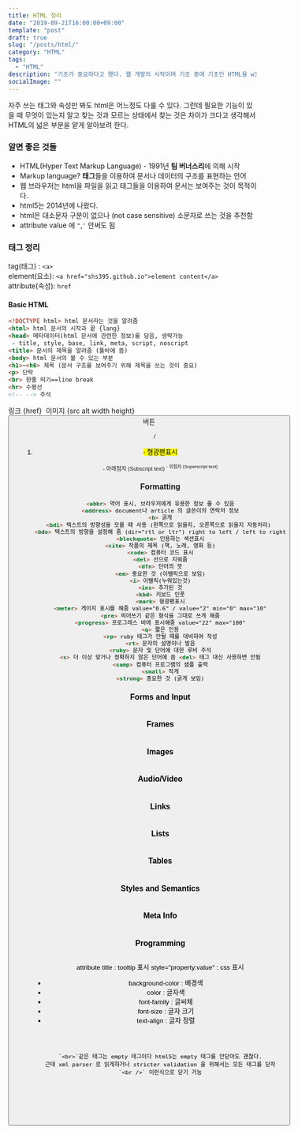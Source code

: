 ```yaml
---
title: HTML 정리
date: "2019-09-21T16:00:00+09:00"
template: "post"
draft: true
slug: "/posts/html/"
category: "HTML"
tags:
  - "HTML"
description: "기초가 중요하다고 했다. 웹 개발의 시작이며 기초 중에 기초인 HTML을 w3schools.com을 이용해서 공부하고 정리해보려고 한다."
socialImage: ""
---
```


자주 쓰는 태그와 속성만 봐도 html은 어느정도 다룰 수 있다. 그런데 필요한 기능이 있을 때 무엇이 있는지 알고 찾는 것과 모르는 상태에서 찾는 것은 차이가 크다고 생각해서 HTML의 넓은 부분을 얕게 알아보려 한다.

### 알면 좋은 것들

- HTML(Hyper Text Markup Language) - 1991년 **팀 버너스리**에 의해 시작
- Markup language? **태그**들을 이용하여 문서나 데이터의 구조를 표현하는 언어
- 웹 브라우저는 html을 파일을 읽고 태그들을 이용하여 문서는 보여주는 것이 목적이다.
- html5는 2014년에 나왔다.
- html은 대소문자 구분이 없으나 (not case sensitive) 소문자로 쓰는 것을 추천함 
- attribute value 에 `"`,`'` 안써도 됨

### 태그 정리

tag(태그) : `<a>`  
element(요소): `<a href="shs395.github.io">element content</a>`  
attribute(속성): `href`

#### Basic HTML
```html
<!DOCTYPE html> html 문서라는 것을 알려줌
<html> html 문서의 시작과 끝 {lang}
<head> 메타데이터(html 문서에 관련한 정보)를 담음, 생략가능
 - title, style, base, link, meta, script, noscript
<title> 문서의 제목을 알려줌 (툴바에 뜸)
<body> html 문서의 볼 수 있는 부분 
<h1>~<h6> 제목 (문서 구조를 보여주기 위해 제목을 쓰는 것이 중요)
<p> 단락
<br> 한줄 띄기==line break
<hr> 수평선
<!-- --> 주석
```
<a> 링크 {href}
<img> 이미지 {src alt width height}
<button> 버튼
<ul>/<ol>
<li>

<mark> - 형광펜표시



<sub> - 아래첨자 (Subscript text)
<sup> - 위첨자 (Superscript text)

### Formatting
```html
<abbr> 약어 표시, 브라우저에게 유용한 정보 줄 수 있음
<address> document나 article 의 글쓴이의 연락처 정보
<b> 굵게
<bdi> 텍스트의 방향성을 모를 때 사용 (왼쪽으로 읽을지, 오른쪽으로 읽을지 자동처리) 
<bdo> 텍스트의 방향을 설정해 줌 (dir="rtl or ltr") right to left / left to right
<blockquote> 인용하는 섹션표시
<cite> 작품의 제목 (책, 노래, 영화 등)
<code> 컴퓨터 코드 표시
<del> 선으로 지워줌
<dfn> 단어의 뜻
<em> 중요한 것 (이탤릭으로 보임)
<i> 이탤릭(누워있는것)
<ins> 추가된 것
<kbd> 키보드 인풋
<mark> 형광펜표시
<meter> 게이지 표시를 해줌 value="0.6" / value="2" min="0" max="10"
<pre> 띄어쓰기 같은 형식을 그대로 쓰게 해줌
<progress> 프로그레스 바에 표시해줌 value="22" max="100"
<q> 짧은 인용
<rp> ruby 태그가 안될 때를 대비하여 작성
<rt> 문자의 설명이나 발음
<ruby> 문자 및 단어에 대한 루비 주석
<s> 더 이상 맞거나 정확하지 않은 단어에 씀 <del> 태그 대신 사용하면 안됨
<samp> 컴퓨터 프로그램의 샘플 출력
<small> 작게
<strong> 중요한 것 (굵게 보임)

```

### Forms and Input
```html
```

### Frames
```html
```

### Images
```html
```

### Audio/Video
```html
```

### Links
```html
```

### Lists
```html
```

### Tables
```html
```

### Styles and Semantics
```html
```

### Meta Info
```html
```

### Programming
```html
```


attribute
title : tooltip 표시
style="property:value" : css 표시
 - background-color : 배경색
 - color : 글자색
 - font-family : 글씨체
 - font-size : 글자 크기
 - text-align : 글자 정렬
 
```



`<br>`같은 태그는 empty 태그이다 html5는 empty 태그를 안닫아도 괜찮다.
근데 xml parser 로 읽게하거나 stricter validation 을 위해서는 모든 태그를 닫자
`<br />` 이런식으로 닫기 가능







